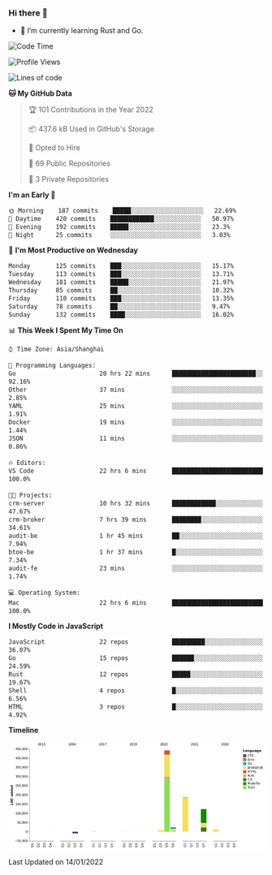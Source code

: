 ### Hi there 👋

- 🌱 I’m currently learning Rust and Go.

<!--START_SECTION:waka-->
![Code Time](http://img.shields.io/badge/Code%20Time-126%20hrs%2023%20mins-blue)

![Profile Views](http://img.shields.io/badge/Profile%20Views-1-blue)

![Lines of code](https://img.shields.io/badge/From%20Hello%20World%20I%27ve%20Written-796%20Thousand%20lines%20of%20code-blue)

**🐱 My GitHub Data** 

> 🏆 101 Contributions in the Year 2022
 > 
> 📦 437.6 kB Used in GitHub's Storage 
 > 
> 💼 Opted to Hire
 > 
> 📜 69 Public Repositories 
 > 
> 🔑 3 Private Repositories  
 > 
**I'm an Early 🐤** 

```text
🌞 Morning    187 commits    █████░░░░░░░░░░░░░░░░░░░░   22.69% 
🌆 Daytime    420 commits    ████████████░░░░░░░░░░░░░   50.97% 
🌃 Evening    192 commits    █████░░░░░░░░░░░░░░░░░░░░   23.3% 
🌙 Night      25 commits     ░░░░░░░░░░░░░░░░░░░░░░░░░   3.03%

```
📅 **I'm Most Productive on Wednesday** 

```text
Monday       125 commits    ███░░░░░░░░░░░░░░░░░░░░░░   15.17% 
Tuesday      113 commits    ███░░░░░░░░░░░░░░░░░░░░░░   13.71% 
Wednesday    181 commits    █████░░░░░░░░░░░░░░░░░░░░   21.97% 
Thursday     85 commits     ██░░░░░░░░░░░░░░░░░░░░░░░   10.32% 
Friday       110 commits    ███░░░░░░░░░░░░░░░░░░░░░░   13.35% 
Saturday     78 commits     ██░░░░░░░░░░░░░░░░░░░░░░░   9.47% 
Sunday       132 commits    ████░░░░░░░░░░░░░░░░░░░░░   16.02%

```


📊 **This Week I Spent My Time On** 

```text
⌚︎ Time Zone: Asia/Shanghai

💬 Programming Languages: 
Go                       20 hrs 22 mins      ███████████████████████░░   92.16% 
Other                    37 mins             ░░░░░░░░░░░░░░░░░░░░░░░░░   2.85% 
YAML                     25 mins             ░░░░░░░░░░░░░░░░░░░░░░░░░   1.91% 
Docker                   19 mins             ░░░░░░░░░░░░░░░░░░░░░░░░░   1.44% 
JSON                     11 mins             ░░░░░░░░░░░░░░░░░░░░░░░░░   0.86%

🔥 Editors: 
VS Code                  22 hrs 6 mins       █████████████████████████   100.0%

🐱‍💻 Projects: 
crm-server               10 hrs 32 mins      ████████████░░░░░░░░░░░░░   47.67% 
crm-broker               7 hrs 39 mins       ████████░░░░░░░░░░░░░░░░░   34.61% 
audit-be                 1 hr 45 mins        ██░░░░░░░░░░░░░░░░░░░░░░░   7.94% 
btoe-be                  1 hr 37 mins        █░░░░░░░░░░░░░░░░░░░░░░░░   7.34% 
audit-fe                 23 mins             ░░░░░░░░░░░░░░░░░░░░░░░░░   1.74%

💻 Operating System: 
Mac                      22 hrs 6 mins       █████████████████████████   100.0%

```

**I Mostly Code in JavaScript** 

```text
JavaScript               22 repos            █████████░░░░░░░░░░░░░░░░   36.07% 
Go                       15 repos            ██████░░░░░░░░░░░░░░░░░░░   24.59% 
Rust                     12 repos            █████░░░░░░░░░░░░░░░░░░░░   19.67% 
Shell                    4 repos             █░░░░░░░░░░░░░░░░░░░░░░░░   6.56% 
HTML                     3 repos             █░░░░░░░░░░░░░░░░░░░░░░░░   4.92%

```


**Timeline**

![Chart not found](https://raw.githubusercontent.com/elton/elton/main/charts/bar_graph.png) 


 Last Updated on 14/01/2022
<!--END_SECTION:waka-->

<!--
**elton/elton** is a ✨ _special_ ✨ repository because its `README.md` (this file) appears on your GitHub profile.

Here are some ideas to get you started:

- 🔭 I’m currently working on ...
- 🌱 I’m currently learning ...
- 👯 I’m looking to collaborate on ...
- 🤔 I’m looking for help with ...
- 💬 Ask me about ...
- 📫 How to reach me: ...
- 😄 Pronouns: ...
- ⚡ Fun fact: ...
-->
